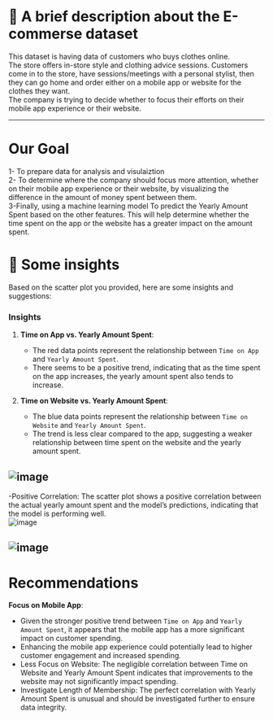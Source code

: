 # 📄 A brief description about the E-commerse dataset

This dataset is having data of customers who buys clothes online.<br> The store offers in-store style and clothing advice sessions. Customers come in to the store, have sessions/meetings with a personal stylist, then they can go home and order either on a mobile app or website for the clothes they want.<br>
The company is trying to decide whether to focus their efforts on their mobile app experience or their website.

----
# Our Goal 
1- To prepare data for analysis and visulaiztion <br>
2- To determine where the company should focus more attention, whether on their mobile app experience or their website, by visualizing the difference in the amount of money spent between them.<br>
3-Finally, using a machine learning model To predict the Yearly Amount Spent based on the other features. This will help determine whether the time spent on the app or the website has a greater impact on the amount spent.<br>

# 🧮 Some insights

Based on the scatter plot you provided, here are some insights and suggestions:

### Insights
1. **Time on App vs. Yearly Amount Spent**:
   - The red data points represent the relationship between `Time on App` and `Yearly Amount Spent`.
   - There seems to be a positive trend, indicating that as the time spent on the app increases, the yearly amount spent also tends to increase.

2. **Time on Website vs. Yearly Amount Spent**:
   - The blue data points represent the relationship between `Time on Website` and `Yearly Amount Spent`.
   - The trend is less clear compared to the app, suggesting a weaker relationship between time spent on the website and the yearly amount spent.



![image](https://github.com/user-attachments/assets/28426486-ee1e-48c0-a371-8e240442ea4f)<br>
---

-Positive Correlation: The scatter plot shows a positive correlation between the actual yearly amount spent and the model’s predictions, indicating that the model is performing well.<br>
![image](https://github.com/user-attachments/assets/52f6556b-327f-4b06-b96b-5026bbeb6374)


![image](https://github.com/user-attachments/assets/483a73aa-ffe4-4c30-9deb-ccb5bcf128bf) <br>
---
# Recommendations
 **Focus on Mobile App**:
  - Given the stronger positive trend between `Time on App` and `Yearly Amount Spent`, it appears that the mobile app has a more significant impact on customer spending.
  -  Enhancing the mobile app experience could potentially lead to higher customer engagement and increased spending.<br>
  - Less Focus on Website: The negligible correlation between Time on Website and Yearly Amount Spent indicates that improvements to the website may not significantly impact spending. <br>
  - Investigate Length of Membership: The perfect correlation with Yearly Amount Spent is unusual and should be investigated further to ensure data integrity. <br>
